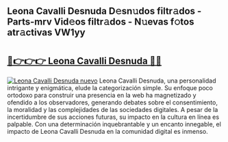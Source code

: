 ## Leona Cavalli Desnuda D𝚎sn𝚞dos filtr𝚊dos - Parts-mrv Vid𝚎os filtr𝚊dos - N𝚞evas f𝚘tos atr𝚊ctivas VW1yy

# <h2><a href="http://mbbk2d.tromn.icu/?c=Leona+Cavalli+Desnuda">🔗👉👉👉 Leona Cavalli Desnuda 🔗🔗</a></h2>

[![Leona Cavalli Desnuda nuevo](https://i.imgur.com/pEAQMta.gif)](http://mbbk2d.tromn.icu/?c=Leona+Cavalli+Desnuda)
Leona Cavalli Desnuda, una personalidad intrigante y enigmática, elude la categorización simple. Su enfoque poco ortodoxo para construir una presencia en la web ha magnetizado y ofendido a los observadores, generando debates sobre el consentimiento, la moralidad y las complejidades de las sociedades digitales. A pesar de la incertidumbre de sus acciones futuras, su impacto en la cultura en línea es palpable. Con una determinación inquebrantable y un encanto innegable, el impacto de Leona Cavalli Desnuda en la comunidad digital es inmenso.
